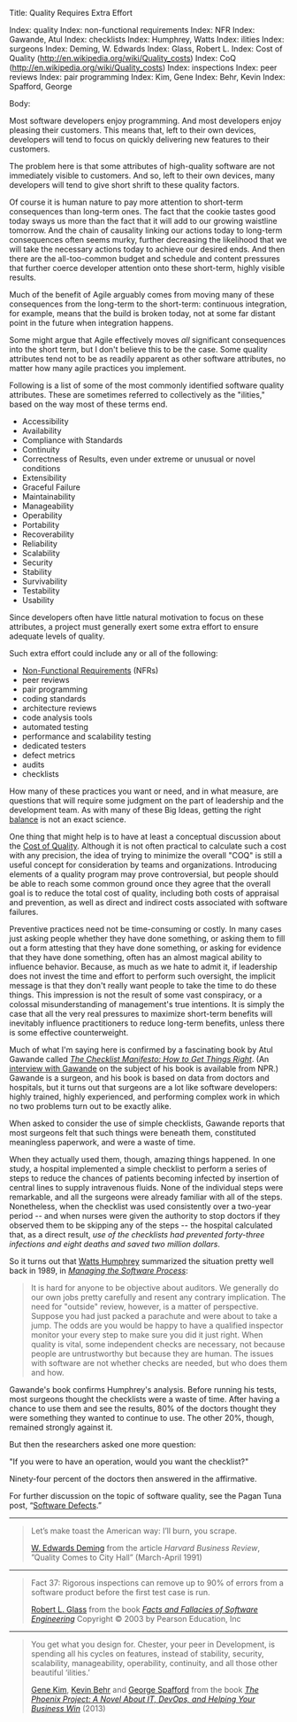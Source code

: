 Title:  Quality Requires Extra Effort

Index: quality
Index: non-functional requirements
Index: NFR
Index: Gawande, Atul
Index: checklists
Index: Humphrey, Watts
Index: ilities
Index: surgeons
Index: Deming, W. Edwards
Index: Glass, Robert L.
Index: Cost of Quality (http://en.wikipedia.org/wiki/Quality_costs)
Index: CoQ (http://en.wikipedia.org/wiki/Quality_costs)
Index: inspections
Index: peer reviews
Index: pair programming
Index: Kim, Gene
Index: Behr, Kevin
Index: Spafford, George

Body:

Most software developers enjoy programming. And most developers enjoy pleasing their customers. This means that, left to their own devices, developers will tend to focus on quickly delivering new features to their customers.

The problem here is that some attributes of high-quality software are not immediately visible to customers. And so, left to their own devices, many developers will tend to give short shrift to these quality factors.

Of course it is human nature to pay more attention to short-term consequences than long-term ones. The fact that the cookie tastes good today sways us more than the fact that it will add to our growing waistline tomorrow. And the chain of causality linking our actions today to long-term consequences often seems murky, further decreasing the likelihood that we will take the necessary actions today to achieve our desired ends. And then there are the all-too-common budget and schedule and content pressures that further coerce developer attention onto these short-term, highly visible results.

Much of the benefit of Agile arguably comes from moving many of these consequences from the long-term to the short-term: continuous integration, for example, means that the build is broken today, not at some far distant point in the future when integration happens.

Some might argue that Agile effectively moves *all* significant consequences into the short term, but I don't believe this to be the case. Some quality attributes tend not to be as readily apparent as other software attributes, no matter how many agile practices you implement.

Following is a list of some of the most commonly identified software quality attributes. These are sometimes referred to collectively as the "ilities," based on the way most of these terms end.

* Accessibility
* Availability
* Compliance with Standards
* Continuity
* Correctness of Results, even under extreme or unusual or novel conditions
* Extensibility
* Graceful Failure
* Maintainability
* Manageability
* Operability
* Portability
* Recoverability
* Reliability
* Scalability
* Security
* Stability
* Survivability
* Testability
* Usability

Since developers often have little natural motivation to focus on these attributes, a project must generally exert some extra effort to ensure adequate levels of quality.

Such extra effort could include any or all of the following:

* <a href="https://en.wikipedia.org/wiki/Non-functional_requirement" target="ref">Non-Functional Requirements</a> (NFRs)
* peer reviews
* pair programming
* coding standards
* architecture reviews
* code analysis tools
* automated testing
* performance and scalability testing
* dedicated testers
* defect metrics
* audits
* checklists

How many of these practices you want or need, and in what measure, are questions that will require some judgment on the part of leadership and the development team. As with many of these Big Ideas, getting the right [balance][] is not an exact science.

One thing that might help is to have at least a conceptual discussion about the <a href="http://en.wikipedia.org/wiki/Quality_costs" target="ref">Cost of Quality</a>. Although it is not often practical to calculate such a cost with any precision, the idea of trying to minimize the overall "COQ" is still a useful concept for consideration by teams and organizations. Introducing elements of a quality program may prove controversial, but people should be able to reach some common ground once they agree that the overall goal is to reduce the total cost of quality, including both costs of appraisal and prevention, as well as direct and indirect costs associated with software failures.

Preventive practices need not be time-consuming or costly. In many cases just asking people whether they have done something, or asking them to fill out a form attesting that they have done something, or asking for evidence that they have done something, often has an almost magical ability to influence behavior. Because, as much as we hate to admit it, if leadership does not invest the time and effort to perform such oversight, the implicit message is that they don't really want people to take the time to do these things. This impression is not the result of some vast conspiracy, or a colossal misunderstanding of management's true intentions. It is simply the case that all the very real pressures to maximize short-term benefits will inevitably influence practitioners to reduce long-term benefits, unless there is some effective counterweight.

Much of what I'm saying here is confirmed by a fascinating book by Atul Gawande called <cite>[The Checklist Manifesto: How to Get Things Right][gawande-2011]</cite>. (An <a href="http://www.npr.org/templates/story/story.php?storyId=122226184" target="ref">interview with Gawande</a> on the subject of his book is available from NPR.) Gawande is a surgeon, and his book is based on data from doctors and hospitals, but it turns out that surgeons are a lot like software developers: highly trained, highly experienced, and performing complex work in which no two problems turn out to be exactly alike.

When asked to consider the use of simple checklists, Gawande reports that most surgeons felt that such things were beneath them, constituted meaningless paperwork, and were a waste of time.

When they actually used them, though, amazing things happened. In one study, a hospital implemented a simple checklist to perform a series of steps to reduce the chances of patients becoming infected by insertion of central lines to supply intravenous fluids. None of the individual steps were remarkable, and all the surgeons were already familiar with all of the steps. Nonetheless, when the checklist was used consistently over a two-year period -- and when nurses were given the authority to stop doctors if they observed them to be skipping any of the steps -- the hospital calculated that, as a direct result, *use of the checklists had prevented forty-three infections and eight deaths and saved two million dollars*.

So it turns out that <a href="http://en.wikipedia.org/wiki/Watts_Humphrey" target="ref">Watts Humphrey</a> summarized the situation pretty well back in 1989, in <cite>[Managing the Software Process][humphrey-1989]</cite>:

> It is hard for anyone to be objective about auditors. We generally do our own jobs pretty carefully and resent any contrary implication. The need for "outside" review, however, is a matter of perspective. Suppose you had just packed a parachute and were about to take a jump. The odds are you would be happy to have a qualified inspector monitor your every step to make sure you did it just right. When quality is vital, some independent checks are necessary, not because people are untrustworthy but because they are human. The issues with software are not whether checks are needed, but who does them and how.

Gawande's book confirms Humphrey's analysis. Before running his tests, most surgeons thought the checklists were a waste of time. After having a chance to use them and see the results, 80% of the doctors thought they were something they wanted to continue to use. The other 20%, though, remained strongly against it.

But then the researchers asked one more question:

"If you were to have an operation, would you want the checklist?"

Ninety-four percent of the doctors then answered in the affirmative.

For further discussion on the topic of software quality, see the Pagan Tuna post, &ldquo;<a href="http://www.pagantuna.com/posts/software-defects.html" target="ref">Software Defects</a>.&rdquo;

----

<blockquote>
<p>
Let&#8217;s make toast the American way: I&#8217;ll burn, you scrape.</p>

<footer>
<a href="http://en.wikipedia.org/wiki/W._Edwards_Deming" target="ref">W. Edwards Deming</a> from the article <cite>Harvard Business Review</cite>, &#8221;Quality Comes to City Hall&#8221; (March-April 1991)
</footer>
</blockquote>

----

<blockquote>
<p>
Fact 37: Rigorous inspections can remove up to 90% of errors from a software product before the first test case is run.</p>

<footer>
<a href="http://en.wikipedia.org/wiki/Robert_L._Glass">Robert L. Glass</a> from the book <cite><a href="bibliography.html#glass-2003">Facts and Fallacies of Software Engineering</a></cite> Copyright &copy; 2003 by Pearson Education, Inc
</footer>
</blockquote>

----

<blockquote>
<p>
You get what you design for. Chester, your peer in Development, is spending all his cycles on features, instead of stability, security, scalability, manageability, operability, continuity, and all those other beautiful &#8216;ilities.&#8217; </p>

<footer>
<a href="http://en.wikipedia.org/wiki/Gene_Kim">Gene Kim</a>, <a href="http://en.wikipedia.org/wiki/Kevin_Behr">Kevin Behr</a> and <a href="http://en.wikipedia.org/wiki/George_Spafford">George Spafford</a> from the book <cite><a href="bibliography.html#kim-et-al-2013">The Phoenix Project: A Novel About IT, DevOps, and Helping Your Business Win</a></cite> (2013)
</footer>
</blockquote>

[balance]: software-development-is-a-balancing-act.html
[gawande-2011]: bibliography.html#gawande-2011
[humphrey-1989]: bibliography.html#humphrey-1989
[wrong]: consider-what-might-go-wrong.html



